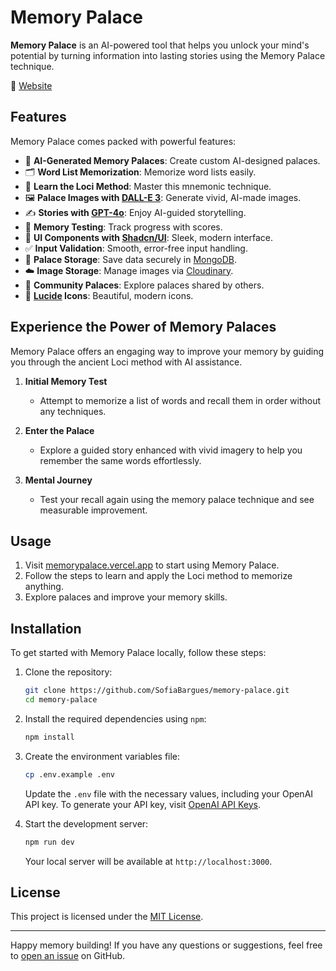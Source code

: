 # Memory Palace

**Memory Palace** is an AI-powered tool that helps you unlock your mind's potential by turning information into lasting stories using the Memory Palace technique.

🔗 [Website](https://memorypalace.vercel.app)

## Features

Memory Palace comes packed with powerful features:

- 🏰 **AI-Generated Memory Palaces**: Create custom AI-designed palaces.
- 🗂️ **Word List Memorization**: Memorize word lists easily.
- 📖 **Learn the Loci Method**: Master this mnemonic technique.
- 🖼️ **Palace Images with [DALL-E 3](https://openai.com/index/dall-e-3/)**: Generate vivid, AI-made images.
- ✍️ **Stories with [GPT-4o](https://openai.com/index/hello-gpt-4o/)**: Enjoy AI-guided storytelling.
- 🧠 **Memory Testing**: Track progress with scores.
- 🎨 **UI Components with [Shadcn/UI](https://ui.shadcn.com/)**: Sleek, modern interface.
- ✅ **Input Validation**: Smooth, error-free input handling.
- 💾 **Palace Storage**: Save data securely in [MongoDB](https://www.mongodb.com/).
- ☁️ **Image Storage**: Manage images via [Cloudinary](https://cloudinary.com/).
- 🌟 **Community Palaces**: Explore palaces shared by others.
- 🔣 **[Lucide](https://lucide.dev/) Icons**: Beautiful, modern icons.

## Experience the Power of Memory Palaces

Memory Palace offers an engaging way to improve your memory by guiding you through the ancient Loci method with AI assistance.

1. **Initial Memory Test**

   - Attempt to memorize a list of words and recall them in order without any techniques.

2. **Enter the Palace**

   - Explore a guided story enhanced with vivid imagery to help you remember the same words effortlessly.

3. **Mental Journey**
   - Test your recall again using the memory palace technique and see measurable improvement.

## Usage

1. Visit [memorypalace.vercel.app](https://memorypalace.vercel.app) to start using Memory Palace.
2. Follow the steps to learn and apply the Loci method to memorize anything.
3. Explore palaces and improve your memory skills.

## Installation

To get started with Memory Palace locally, follow these steps:

1. Clone the repository:

   ```bash
   git clone https://github.com/SofiaBargues/memory-palace.git
   cd memory-palace
   ```

2. Install the required dependencies using `npm`:

   ```bash
   npm install
   ```

3. Create the environment variables file:

   ```bash
   cp .env.example .env
   ```

   Update the `.env` file with the necessary values, including your OpenAI API key. To generate your API key, visit [OpenAI API Keys](https://platform.openai.com/account/api-keys).

4. Start the development server:

   ```bash
   npm run dev
   ```

   Your local server will be available at `http://localhost:3000`.

## License

This project is licensed under the [MIT License](LICENSE).

---

Happy memory building! If you have any questions or suggestions, feel free to [open an issue](https://github.com/sofiabargues/memory-palace/issues) on GitHub.

